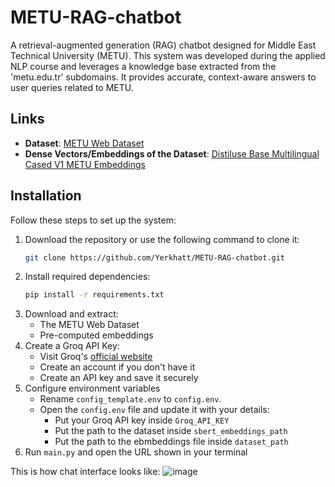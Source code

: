 # METU-RAG-chatbot
A retrieval-augmented generation (RAG) chatbot designed for Middle East Technical University (METU). This system was developed during the applied NLP course and leverages a knowledge base extracted from the 'metu.edu.tr' subdomains. It provides accurate, context-aware answers to user queries related to METU.


## Links

- **Dataset**: [METU Web Dataset](https://www.kaggle.com/datasets/erkhatkalkabay/metu-web-dataset)
- **Dense Vectors/Embeddings of the Dataset**: [Distiluse Base Multilingual Cased V1 METU Embeddings](https://www.kaggle.com/datasets/erkhatkalkabay/distiluse-base-multilingual-cased-v1-metu-em)

## Installation

Follow these steps to set up the system:

1. Download the repository or use the following command to clone it:
   ```bash
   git clone https://github.com/Yerkhatt/METU-RAG-chatbot.git
2. Install required dependencies:
   ```bash
   pip install -r requirements.txt
3. Download and extract:
   * The METU Web Dataset
   * Pre-computed embeddings
4. Create a Groq API Key:
   * Visit Groq's [official website](https://console.groq.com/keys)
   * Create an account if you don't have it
   * Create an API key and save it securely
5. Configure environment variables
   * Rename `config_template.env` to `config.env`.
   * Open the `config.env` file and update it with your details:
     * Put your Groq API key inside `Groq_API_KEY`
     * Put the path to the dataset inside `sbert_embeddings_path`
     * Put the path to the ebmbeddings file inside `dataset_path`
6. Run `main.py` and open the URL shown in your terminal

This is how chat interface looks like:
![image](https://github.com/user-attachments/assets/1ea8445c-db90-4c1a-8860-32a682b5b329)


